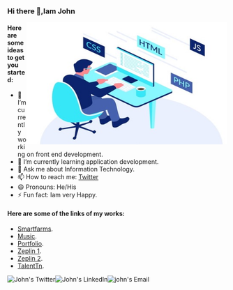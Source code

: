 ### Hi there 👋,Iam John

<img align="right" alt="JPG" src="https://github.com/johnthomasgithub/johnthomasgithub/blob/main/co.jpg?raw=true" width="460" height="280" />

#### Here are some ideas to get you started:

- 🔭 I’m currently working on front end development.
- 🌱 I’m currently learning application development.
- 💬 Ask me about Information Technology.
- 📫 How to reach me: [Twitter](https://twitter.com/John27942316?s=09)
- 😄 Pronouns: He/His
- ⚡ Fun fact: Iam very Happy.

#### Here are some of the links of my works:
 * [Smartfarms](https://johnthomasgithub.github.io/MiniProjects.io/Smartfarms).
 * [Music](https://johnthomasgithub.github.io/MiniProjects.io/music).
 * [Portfolio](https://johnthomasgithub.github.io/Portfolio.io/portfolio).
 * [Zeplin 1](https://johnthomasgithub.github.io/Tasks.io/Task%201/).
 * [Zeplin 2](https://johnthomasgithub.github.io/Tasks.io/Task%202/).
 * [TalentTn](https://johnthomasgithub.github.io/TalentTN/).
 
<a href="https://twitter.com/John27942316?s=09">
  <img align="left" alt="John's Twitter" src="https://img.icons8.com/bubbles/50/000000/twitter.png"/>
</a>

<a href="https://www.linkedin.com/in/john-thomas-505b0a1b5/">
  <img align="left" alt="John's LinkedIn" src="https://img.icons8.com/bubbles/50/000000/linkedin.png"/>
</a>

<a href="https://mail.google.com/mail/u/0/#inbox">
  <img align="left" alt="john's Email" src="https://img.icons8.com/bubbles/50/000000/gmail.png"/>
</a>

